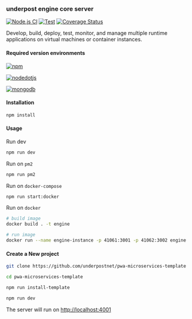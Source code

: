 ### underpost engine core server

[![Node.js CI](https://github.com/underpostnet/engine/actions/workflows/docker-image.yml/badge.svg?branch=master)](https://github.com/underpostnet/engine/actions/workflows/docker-image.yml) [![Test](https://github.com/underpostnet/engine/actions/workflows/coverall.yml/badge.svg?branch=master)](https://github.com/underpostnet/engine/actions/workflows/coverall.yml) [![Coverage Status](https://coveralls.io/repos/github/underpostnet/engine/badge.svg?branch=master)](https://coveralls.io/github/underpostnet/engine?branch=master)

Develop, build, deploy, test, monitor, and manage multiple runtime applications on virtual machines or container instances.

#### Required version environments

<a href='https://www.npmjs.com/package/npm/v/10.2.3' target="_blank"><img alt='npm' src='https://img.shields.io/badge/npm v10.2.3-100000?style=flat&logo=npm&logoColor=white&labelColor=CB3837&color=727273'/></a>

<a href='https://nodejs.org/download/release/v21.2.0/' target="_blank"><img alt='nodedotjs' src='https://img.shields.io/badge/node v21.2.0-100000?style=flat&logo=nodedotjs&logoColor=white&labelColor=5FA04E&color=727273'/></a>

<a href='https://pgp.mongodb.com/' target="_blank"><img alt='mongodb' src='https://img.shields.io/badge/mongodb_server v7.0-100000?style=flat&logo=mongodb&logoColor=white&labelColor=47A248&color=727273'/></a>

<!-- #### Optional version environments -->
<!-- https://kapasia-dev-ed.my.site.com/Badges4Me/s/ -->
<!-- https://simpleicons.org/ -->

#### Installation

```bash
npm install
```

#### Usage

Run dev

```bash
npm run dev
```

Run on `pm2`

```bash
npm run pm2
```

Run on `docker-compose`

```bash
npm run start:docker
```

Run on `docker`

```bash
# build image
docker build . -t engine

# run image
docker run --name engine-instance -p 41061:3001 -p 41062:3002 engine
```

#### Create a New project

```bash
git clone https://github.com/underpostnet/pwa-microservices-template
```

```bash
cd pwa-microservices-template
```

```bash
npm run install-template
```

```bash
npm run dev
```

The server will run on [http://localhost:4001](http://localhost:4001)

